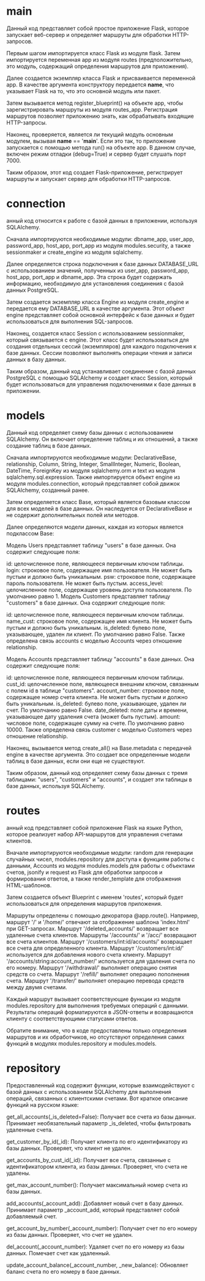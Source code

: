 # ###########################
# main

Данный код представляет собой простое приложение Flask, которое запускает веб-сервер и определяет маршруты для обработки HTTP-запросов.

Первым шагом импортируется класс Flask из модуля flask. Затем импортируется переменная app из модуля routes (предположительно, это модуль, содержащий определения маршрутов для приложения).

Далее создается экземпляр класса Flask и присваивается переменной app. В качестве аргумента конструктору передается __name__, что указывает Flask на то, что это основной модуль или пакет.

Затем вызывается метод register_blueprint() на объекте app, чтобы зарегистрировать маршруты из модуля routes_app. Регистрация маршрутов позволяет приложению знать, как обрабатывать входящие HTTP-запросы.

Наконец, проверяется, является ли текущий модуль основным модулем, вызывая __name__ == '__main__'. Если это так, то приложение запускается с помощью метода run() на объекте app. В данном случае, включен режим отладки (debug=True) и сервер будет слушать порт 7000.

Таким образом, этот код создает Flask-приложение, регистрирует маршруты и запускает сервер для обработки HTTP-запросов.


# ###########################
# connection

анный код относится к работе с базой данных в приложении, используя SQLAlchemy.

Сначала импортируются необходимые модули: dbname_app, user_app, password_app, host_app, port_app из модуля modules.security, а также sessionmaker и create_engine из модуля sqlalchemy.

Далее определяется строка подключения к базе данных DATABASE_URL с использованием значений, полученных из user_app, password_app, host_app, port_app и dbname_app. Эта строка будет содержать информацию, необходимую для установления соединения с базой данных PostgreSQL.

Затем создается экземпляр класса Engine из модуля create_engine и передается ему DATABASE_URL в качестве аргумента. Этот объект engine представляет собой основной интерфейс к базе данных и будет использоваться для выполнения SQL-запросов.

Наконец, создается класс Session с использованием sessionmaker, который связывается с engine. Этот класс будет использоваться для создания отдельных сессий (экземпляров) для каждого подключения к базе данных. Сессии позволяют выполнять операции чтения и записи данных в базу данных.

Таким образом, данный код устанавливает соединение с базой данных PostgreSQL с помощью SQLAlchemy и создает класс Session, который будет использоваться для управления подключениями к базе данных в приложении.


# ###########################
# models

Данный код определяет схему базы данных с использованием SQLAlchemy. Он включает определение таблиц и их отношений, а также создание таблиц в базе данных.

Сначала импортируются необходимые модули: DeclarativeBase, relationship, Column, String, Integer, SmallInteger, Numeric, Boolean, DateTime, ForeignKey из модуля sqlalchemy.orm и text из модуля sqlalchemy.sql.expression. Также импортируется объект engine из модуля modules.connection, который представляет собой движок SQLAlchemy, созданный ранее.

Затем определяется класс Base, который является базовым классом для всех моделей в базе данных. Он наследуется от DeclarativeBase и не содержит дополнительных полей или методов.

Далее определяются модели данных, каждая из которых является подклассом Base:

Модель Users представляет таблицу "users" в базе данных. Она содержит следующие поля:

id: целочисленное поле, являющееся первичным ключом таблицы.
login: строковое поле, содержащее имя пользователя. Не может быть пустым и должно быть уникальным.
psw: строковое поле, содержащее пароль пользователя. Не может быть пустым.
access_level: целочисленное поле, содержащее уровень доступа пользователя. По умолчанию равно 1.
Модель Customers представляет таблицу "customers" в базе данных. Она содержит следующие поля:

id: целочисленное поле, являющееся первичным ключом таблицы.
name_cust: строковое поле, содержащее имя клиента. Не может быть пустым и должно быть уникальным.
is_deleted: булево поле, указывающее, удален ли клиент. По умолчанию равно False.
Также определена связь accounts с моделью Accounts через отношение relationship.

Модель Accounts представляет таблицу "accounts" в базе данных. Она содержит следующие поля:

id: целочисленное поле, являющееся первичным ключом таблицы.
cust_id: целочисленное поле, являющееся внешним ключом, связанным с полем id в таблице "customers".
account_number: строковое поле, содержащее номер счета клиента. Не может быть пустым и должно быть уникальным.
is_deleted: булево поле, указывающее, удален ли счет. По умолчанию равно False.
date_deleted: поле даты и времени, указывающее дату удаления счета (может быть пустым).
amount: числовое поле, содержащее сумму на счете. По умолчанию равно 10000.
Также определена связь customer с моделью Customers через отношение relationship.

Наконец, вызывается метод create_all() на Base.metadata с передачей engine в качестве аргумента. Это создает все определенные модели таблиц в базе данных, если они еще не существуют.

Таким образом, данный код определяет схему базы данных с тремя таблицами: "users", "customers" и "accounts", и создает эти таблицы в базе данных, используя SQLAlchemy.


# ###########################
# routes

анный код представляет собой приложение Flask на языке Python, которое реализует набор API-маршрутов для управления счетами клиентов.

Вначале импортируются необходимые модули: random для генерации случайных чисел, modules.repository для доступа к функциям работы с данными, Accounts из модуля modules.models для работы с объектами счетов, jsonify и request из Flask для обработки запросов и формирования ответов, а также render_template для отображения HTML-шаблонов.

Затем создается объект Blueprint с именем 'routes', который будет использоваться для определения маршрутов приложения.

Маршруты определены с помощью декоратора @app.route(). Например, маршрут '/' и '/home/' отвечают за отображение шаблона 'index.html' при GET-запросах. Маршрут '/deleted_accounts/' возвращает все удаленные счета клиентов. Маршруты '/accounts/' и '/acc/' возвращают все счета клиентов. Маршрут '/customers/int:id/accounts/' возвращает все счета для определенного клиента. Маршрут '/customers/int:id/' используется для добавления нового счета клиенту. Маршрут '/accounts/string:account_number/' используется для удаления счета по его номеру. Маршрут '/withdrawal/' выполняет операцию снятия средств со счета. Маршрут '/refill/' выполняет операцию пополнения счета. Маршрут '/transfer/' выполняет операцию перевода средств между двумя счетами.

Каждый маршрут вызывает соответствующие функции из модуля modules.repository для выполнения требуемых операций с данными. Результаты операций форматируются в JSON-ответы и возвращаются клиенту с соответствующими статусами ответов.

Обратите внимание, что в коде предоставлены только определения маршрутов и их обработчиков, но отсутствуют определения самих функций в модулях modules.repository и modules.models.


# ###########################
# repository

Предоставленный код содержит функции, которые взаимодействуют с базой данных с использованием SQLAlchemy для выполнения операций, связанных с клиентскими счетами. Вот краткое описание функций на русском языке:

get_all_accounts(_is_deleted=False): Получает все счета из базы данных. Принимает необязательный параметр _is_deleted, чтобы фильтровать удаленные счета.

get_customer_by_id(_id): Получает клиента по его идентификатору из базы данных. Проверяет, что клиент не удален.

get_accounts_by_cust_id(_id): Получает все счета, связанные с идентификатором клиента, из базы данных. Проверяет, что счета не удалены.

get_max_account_number(): Получает максимальный номер счета из базы данных.

add_accounts(_account_add): Добавляет новый счет в базу данных. Принимает параметр _account_add, который представляет собой добавляемый счет.

get_account_by_number(_account_number): Получает счет по его номеру из базы данных. Проверяет, что счет не удален.

del_account(_account_number): Удаляет счет по его номеру из базы данных. Помечает счет как удаленный.

update_account_balance(_account_number, _new_balance): Обновляет баланс счета по его номеру в базе данных.


# ###########################
